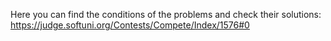 Here you can find the conditions of the problems and check their solutions:
https://judge.softuni.org/Contests/Compete/Index/1576#0